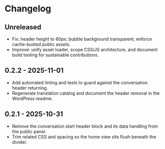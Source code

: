# Changelog

## Unreleased
- Fix: header height to 60px; bubble background transparent; enforce cache-busted public assets.
- Improve: unify asset loader, scope CSS/JS architecture, and document build tooling for sustainable contributions.

## 0.2.2 - 2025-11-01
- Add automated linting and tests to guard against the conversation header returning.
- Regenerate translation catalog and document the header removal in the WordPress readme.

## 0.2.1 - 2025-10-31
- Remove the conversation start header block and its data handling from the public panel.
- Trim related CSS and spacing so the home view sits flush beneath the divider.
